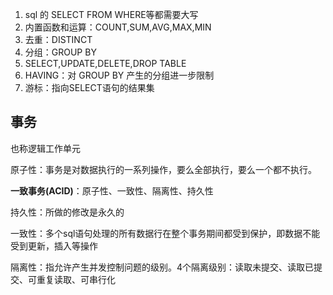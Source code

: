 1. sql 的 SELECT FROM WHERE等都需要大写
2. 内置函数和运算：COUNT,SUM,AVG,MAX,MIN
3. 去重：DISTINCT
4. 分组：GROUP BY
5. SELECT,UPDATE,DELETE,DROP TABLE
6. HAVING：对 GROUP BY 产生的分组进一步限制
7. 游标：指向SELECT语句的结果集


## 事务

也称逻辑工作单元

原子性：事务是对数据执行的一系列操作，要么全部执行，要么一个都不执行。

**一致事务(ACID)**：原子性、一致性、隔离性、持久性

持久性：所做的修改是永久的

一致性：多个sql语句处理的所有数据行在整个事务期间都受到保护，即数据不能受到更新，插入等操作

隔离性：指允许产生并发控制问题的级别。4个隔离级别：读取未提交、读取已提交、可重复读取、可串行化


